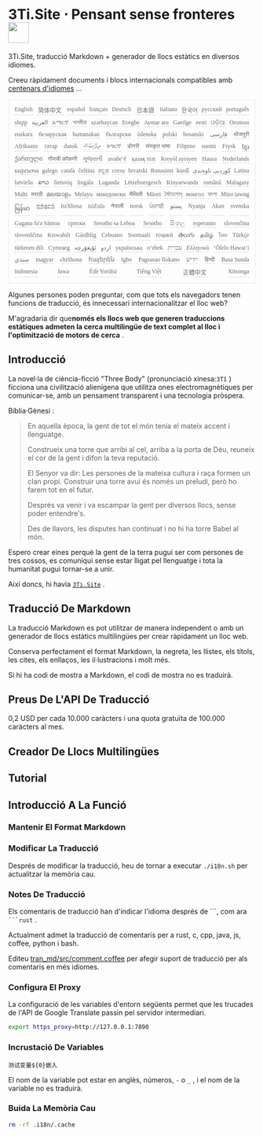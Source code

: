 <h1 style="justify-content:space-between">3Ti.Site ⋅ Pensant sense fronteres <img src="//i-01.eu.org/3Ti/logo.svg" style="user-select:none;margin-top:-1px;width:42px"></h1>

3Ti.Site, traducció Markdown + generador de llocs estàtics en diversos idiomes.

Creeu ràpidament documents i blocs internacionals compatibles amb [centenars d'idiomes](https://github.com/i18n-site/node/blob/main/lang/src/index.js) ...

<pre class="langli" style="display:flex;flex-wrap:wrap;background:transparent;border:1px solid #eee;font-size:12px;box-shadow:0 0 3px inset #eee;padding:12px 5px 4px 12px;justify-content:space-between;"><style>pre.langli i{font-weight:300;font-family:s;margin-right:7px;margin-bottom:8px;font-style:normal;color:#666;border-bottom:1px dashed #ccc;}</style><i>English</i><i> 简体中文 </i><i>español</i><i>français</i><i>Deutsch</i><i> 日本語 </i><i>italiano</i><i>한국어</i><i>русский</i><i>português</i><i>shqip</i><i>‫العربية‬</i><i>አማርኛ</i><i>অসমীয়া</i><i>azərbaycan</i><i>Eʋegbe</i><i>Aymar aru</i><i>Gaeilge</i><i>eesti</i><i>ଓଡ଼ିଆ</i><i>Oromoo</i><i>euskara</i><i>беларуская</i><i>bamanakan</i><i>български</i><i>íslenska</i><i>polski</i><i>bosanski</i><i>‫فارسی‬</i><i>भोजपुरी</i><i>Afrikaans</i><i>татар</i><i>dansk</i><i>‫ދިވެހިބަސް‬</i><i>ትግርኛ</i><i>डोगरी</i><i>संस्कृत भाषा</i><i>Filipino</i><i>suomi</i><i>Frysk</i><i>ខ្មែរ</i><i>ქართული</i><i>गोंयची कोंकणी</i><i>ગુજરાતી</i><i>avañe’ẽ</i><i>қазақ тілі</i><i>Kreyòl ayisyen</i><i>Hausa</i><i>Nederlands</i><i>кыргызча</i><i>galego</i><i>català</i><i>čeština</i><i>ಕನ್ನಡ</i><i>corsu</i><i>hrvatski</i><i>Runasimi</i><i>kurdî</i><i>‫کوردیی ناوەندی‬</i><i>Latina</i><i>latviešu</i><i>ລາວ</i><i>lietuvių</i><i>lingála</i><i>Luganda</i><i>Lëtzebuergesch</i><i>Kinyarwanda</i><i>română</i><i>Malagasy</i><i>Malti</i><i>मराठी</i><i>മലയാളം</i><i>Melayu</i><i>македонски</i><i>मैथिली</i><i>Māori</i><i>মৈতৈলোন্</i><i>монгол</i><i>বাংলা</i><i>Mizo ṭawng</i><i>မြန်မာ</i><i>𞄀𞄄𞄰𞄩𞄍𞄜𞄰</i><i>IsiXhosa</i><i>isiZulu</i><i>नेपाली</i><i>norsk</i><i>ਪੰਜਾਬੀ</i><i>‫پښتو‬</i><i>Nyanja</i><i>Akan</i><i>svenska</i><i>Gagana fa'a Sāmoa</i><i>српски</i><i>Sesotho sa Leboa</i><i>Sesotho</i><i>සිංහල</i><i>esperanto</i><i>slovenčina</i><i>slovenščina</i><i>Kiswahili</i><i>Gàidhlig</i><i>Cebuano</i><i>Soomaali</i><i>тоҷикӣ</i><i>తెలుగు</i><i>தமிழ்</i><i>ไทย</i><i>Türkçe</i><i>türkmen dili</i><i>Cymraeg</i><i>‫ئۇيغۇرچە‬</i><i>‫اردو‬</i><i>українська</i><i>o‘zbek</i><i>‫עברית‬</i><i>Ελληνικά</i><i>ʻŌlelo Hawaiʻi</i><i>‫سنڌي‬</i><i>magyar</i><i>chiShona</i><i>հայերեն</i><i>Igbo</i><i>Pagsasao Ilokano</i><i>‫ייִדיש‬</i><i>हिन्दी</i><i>Basa Sunda</i><i>Indonesia</i><i>Jawa</i><i>Èdè Yorùbá</i><i>Tiếng Việt</i><i> 正體中文 </i><i>Xitsonga</i></pre>

Algunes persones poden preguntar, com que tots els navegadors tenen funcions de traducció, és innecessari internacionalitzar el lloc web?

M'agradaria dir que**només els llocs web que generen traduccions estàtiques admeten la cerca multilingüe de text complet al lloc i l'optimització de motors de cerca** .

## Introducció

La novel·la de ciència-ficció &quot;Three Body&quot; (pronunciació xinesa:`3Tǐ` ) ficciona una civilització alienígena que utilitza ones electromagnètiques per comunicar-se, amb un pensament transparent i una tecnologia pròspera.

Bíblia·Gènesi :

> En aquella època, la gent de tot el món tenia el mateix accent i llenguatge.
>
> Construeix una torre que arribi al cel, arriba a la porta de Déu, reuneix el cor de la gent i difon la teva reputació.
>
> El Senyor va dir: Les persones de la mateixa cultura i raça formen un clan propi. Construir una torre avui és només un preludi, però ho farem tot en el futur.
>
> Després va venir i va escampar la gent per diversos llocs, sense poder entendre's.
>
> Des de llavors, les disputes han continuat i no hi ha torre Babel al món.

Espero crear eines perquè la gent de la terra pugui ser com persones de tres cossos, es comuniqui sense estar lligat pel llenguatge i tota la humanitat pugui tornar-se a unir.

Així doncs, hi havia [`3Ti.Site`](//3Ti.Site) .

## Traducció De Markdown

La traducció Markdown es pot utilitzar de manera independent o amb un generador de llocs estàtics multilingües per crear ràpidament un lloc web.

Conserva perfectament el format Markdown, la negreta, les llistes, els títols, les cites, els enllaços, les il·lustracions i molt més.

Si hi ha codi de mostra a Markdown, el codi de mostra no es traduirà.

## Preus De L'API De Traducció

0,2 USD per cada 10.000 caràcters i una quota gratuïta de 100.000 caràcters al mes.

## Creador De Llocs Multilingües

## Tutorial

## Introducció A La Funció

### Mantenir El Format Markdown

### Modificar La Traducció

Després de modificar la traducció, heu de tornar a executar `./i18n.sh` per actualitzar la memòria cau.

### Notes De Traducció

Els comentaris de traducció han d'indicar l'idioma després de \```, com ara ` ```rust` .

Actualment admet la traducció de comentaris per a rust, c, cpp, java, js, coffee, python i bash.

Editeu [tran_md/src/comment.coffee](https://github.com/i18n-site/node/blob/main/tran_md/src/comment.coffee) per afegir suport de traducció per als comentaris en més idiomes.

### Configura El Proxy

La configuració de les variables d'entorn següents permet que les trucades de l'API de Google Translate passin pel servidor intermediari.

```bash
export https_proxy=http://127.0.0.1:7890
```

### Incrustació De Variables

```
测试变量${0}嵌入
```

El nom de la variable pot estar en anglès, números, `-` o `_` , i el nom de la variable no es traduirà.

### Buida La Memòria Cau

```bash
rm -rf .i18n/.cache
```
